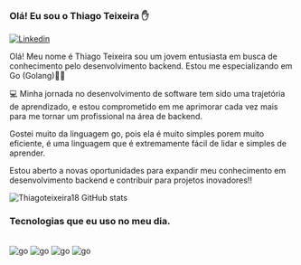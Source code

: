 ### Olá! Eu sou o Thiago Teixeira ✋ 

[![Linkedin](https://img.shields.io/badge/LinkedIn-0077B5?style=for-the-badge&logo=linkedin&logoColor=white)](https://www.linkedin.com/in/thiago-teixeira-11b246248//)

 Olá! Meu nome é Thiago Teixeira sou um jovem entusiasta em busca de conhecimento pelo desenvolvimento backend. Estou me especializando em Go (Golang)👨‍💻

💻 Minha jornada no desenvolvimento de software tem sido uma trajetória de aprendizado, e estou comprometido em me aprimorar cada vez mais para me tornar um profissional na área de backend.

Gostei muito da linguagem go, pois ela é muito simples porem muito eficiente, é uma linguagem que é extremamente fácil de lidar e simples de aprender.

Estou aberto a novas oportunidades para expandir meu conhecimento em desenvolvimento backend e contribuir para projetos inovadores!!


![Thiagoteixeira18 GitHub stats](https://github-readme-stats.vercel.app/api?username=Thiagoteixeira18&show_icons=true&theme=radical)

### Tecnologias que eu uso no meu dia.

<div style="display: inline_block"><br/>
    <img aling="center" alt="go" src="https://img.shields.io/badge/Go-00ADD8?style=for-the-badge&logo=go&logoColor=white">
   <img aling="center" alt="go" src="https://img.shields.io/badge/HTML-239120?style=for-the-badge&logo=html5&logoColor=white">
    <img aling="center" alt="go" src="https://img.shields.io/badge/CSS-239120?&style=for-the-badge&logo=css3&logoColor=white">
     <img aling="center" alt="go" src="https://img.shields.io/badge/JavaScript-F7DF1E?style=for-the-badge&logo=javascript&logoColor=black">
</div><br/>

